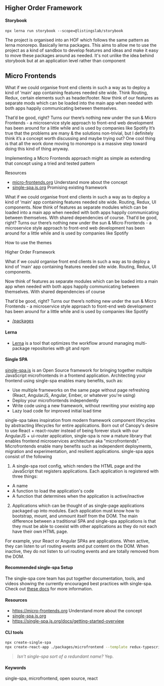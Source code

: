 ## Higher Order Framework

#### Storybook

```
npx lerna run storybook --scope=@listingslab/storybook
```

The project is organised into an HOF which follows the same pattern as lerna monorepo. Basically lerna packages. This aims to allow me to use the project as a kind of sandbox to develop features and ideas and make it easy to move these packages around as needed. It's not unlike the idea behind storybook but at an application level rather than component

## Micro Frontends

What if we could organise front end clients in such a way as to deploy a kind of ‘main’ app containing features needed site wide. Think Routing, Redux, certain elements such as header/footer. Now think of our features as separate mods which can be loaded into the main app when needed with both apps happily communicating between themselves.

That’d be good, right? Turns our there’s nothing new under the sun & Micro Frontends - a microservice style approach to front-end web development has been around for a little while and is used by companies like Spotify It’s true that the problems are many & the solutions non-trivial, but I definitely think it’s a concept worth discussing and maybe trying out?
One cool thing is that all the work done moving to monorepo is a massive step toward doing this kind of thing anyway.

Implementing a Micro Frontends approach might as simple as extending that concept using a tried and tested pattern

Resources

-   [micro-frontends.org](https://micro-frontends.org) Understand more about the concept
-   [single-spa.js.org](https://single-spa.js.org/docs/getting-started-overview) Promising existing framework

What if we could organise front end clients in such a way as to deploy a kind of ‘main’ app containing features needed site wide. Routing, Redux, UI components. Now think of features as separate modules which can be loaded into a main app when needed with both apps happily communicating between themselves. With shared dependencies of course. That’d be good, right? Turns our there’s nothing new under the sun & Micro Frontends - a microservice style approach to front-end web development has been around for a little while and is used by companies like Spotify

How to use the themes

Higher Order Framework

What if we could organise front end clients in such a way as to deploy a kind of ‘main’ app containing features needed site wide. Routing, Redux, UI components.

Now think of features as separate modules which can be loaded into a main app when needed with both apps happily communicating between themselves. With shared dependencies of course

That’d be good, right? Turns our there’s nothing new under the sun & Micro Frontends - a microservice style approach to front-end web development has been around for a little while and is used by companies like Spotify

-   [/packages](./packages/)

#### Lerna

-   [Lerna](https://github.com/lerna/lerna) is a tool that optimizes the workflow around managing multi-package repositories with git and npm

#### Single SPA

[single-spa.js](https://single-spa.js.org) is an Open Source framework for bringing together multiple JavaScript microfrontends in a frontend application. Architecting your frontend using single-spa enables many benefits, such as:

-   Use multiple frameworks on the same page without page refreshing (React, AngularJS, Angular, Ember, or whatever you're using)
-   Deploy your microfrontends independently
-   Write code using a new framework, without rewriting your existing app
-   Lazy load code for improved initial load time

single-spa takes inspiration from modern framework component lifecycles by abstracting lifecycles for entire applications. Born out of Canopy's desire to use React + react-router instead of being forever stuck with our AngularJS + ui-router application, single-spa is now a mature library that enables frontend microservices architecture aka "microfrontends". Microfrontends enable many benefits such as independent deployments, migration and experimentation, and resilient applications. single-spa apps consist of the following

1. A single-spa root config, which renders the HTML page and the JavaScript that registers applications. Each application is registered with three things:

-   A name
-   A function to load the application's code
-   A function that determines when the application is active/inactive

2. Applications which can be thought of as single-page applications packaged up into modules. Each application must know how to bootstrap, mount, and unmount itself from the DOM. The main difference between a traditional SPA and single-spa applications is that they must be able to coexist with other applications as they do not each have their own HTML page.

For example, your React or Angular SPAs are applications. When active, they can listen to url routing events and put content on the DOM. When inactive, they do not listen to url routing events and are totally removed from the DOM.

#### Recommended single-spa Setup

The single-spa core team has put together documentation, tools, and videos showing the currently encouraged best practices with single-spa. Check out [these docs](https://single-spa.js.org/docs/recommended-setup/) for more information.

#### Resources

-   https://micro-frontends.org Understand more about the concept
-   [single-spa.js.org](https://single-spa.js.org)
-   https://single-spa.js.org/docs/getting-started-overview

#### CLI tools

```bash
npx create-single-spa
npx create-react-app ./packages/microfrontend --template redux-typescript
```

> _Isn't single-spa sort of a redundant name?_
> Yep.

#### Keywords

single-spa, microfrontend, open source, react
